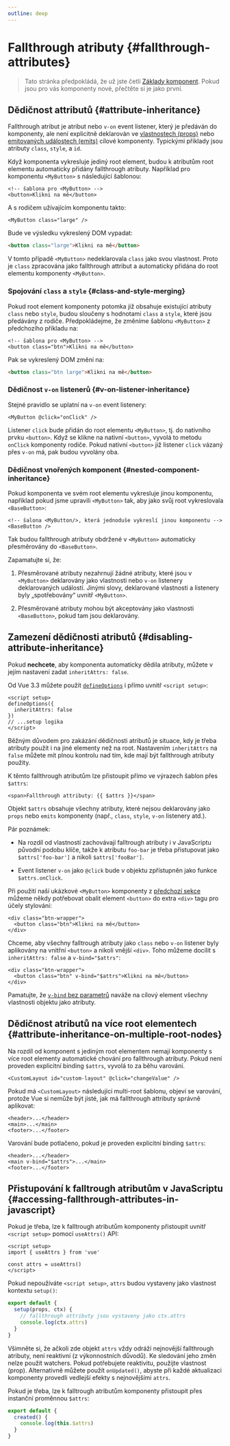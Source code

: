 ```yaml
---
outline: deep
---
```


# Fallthrough atributy {#fallthrough-attributes}

> Tato stránka předpokládá, že už jste četli [Základy komponent](/guide/essentials/component-basics). Pokud jsou pro vás komponenty nové, přečtěte si je jako první.

## Dědičnost attributů {#attribute-inheritance}

Fallthrough atribut je atribut nebo `v-on` event listener, který je předáván do komponenty, ale není explicitně deklarován ve [vlastnostech (props)](./props) nebo [emitovaných událostech (emits)](./events#declaring-emitted-events) cílové komponenty. Typickými příklady jsou atributy `class`, `style`, a `id`.

Když komponenta vykresluje jediný root element, budou k atributům root elementu automaticky přidány fallthrough atributy. Například pro komponentu `<MyButton>` s&nbsp;následující šablonou:

```vue-html
<!-- šablona pro <MyButton> -->
<button>Klikni na mě</button>
```

A s rodičem užívajícím komponentu takto:

```vue-html
<MyButton class="large" />
```

Bude ve výsledku vykreslený DOM vypadat:

```html
<button class="large">Klikni na mě</button>
```

V tomto případě `<MyButton>` nedeklarovala `class` jako svou vlastnost. Proto je `class` zpracována jako fallthrough attribut a automaticky přidána do root elementu komponenty `<MyButton>`.

### Spojování `class` a `style` {#class-and-style-merging}

Pokud root element komponenty potomka již obsahuje existující atributy `class` nebo `style`, budou sloučeny s hodnotami `class` a `style`, které jsou předávány z rodiče. Předpokládejme, že změníme šablonu `<MyButton>` z předchozího příkladu na:

```vue-html
<!-- šablona pro <MyButton> -->
<button class="btn">Klikni na mě</button>
```

Pak se vykreslený DOM změní na:

```html
<button class="btn large">Klikni na mě</button>
```

### Dědičnost `v-on` listenerů {#v-on-listener-inheritance}

Stejné pravidlo se uplatní na `v-on` event listenery:

```vue-html
<MyButton @click="onClick" />
```

Listener `click` bude přidán do root elementu `<MyButton>`, tj. do nativního prvku `<button>`. Když se klikne na nativní `<button>`, vyvolá to metodu `onClick` komponenty rodiče. Pokud nativní `<button>` již listener `click` vázaný přes `v-on` má, pak budou vyvolány oba.

### Dědičnost vnořených komponent {#nested-component-inheritance}

Pokud komponenta ve svém root elementu vykresluje jinou komponentu, například pokud jsme upravili `<MyButton>` tak, aby jako svůj root vykreslovala `<BaseButton>`:

```vue-html
<!-- šalona <MyButton/>, která jednoduše vykreslí jinou komponentu -->
<BaseButton />
```

Tak budou fallthrough atributy obdržené v `<MyButton>` automaticky přesměrovány do `<BaseButton>`.

Zapamatujte si, že:

1. Přesměrované atributy nezahrnují žádné atributy, které jsou v `<MyButton>` deklarovány jako vlastnosti nebo `v-on` listenery deklarovaných událostí. Jinými slovy, deklarované vlastnosti a listenery byly „spotřebovány“ uvnitř `<MyButton>`.

2. Přesměrované atributy mohou být akceptovány jako vlastnosti `<BaseButton>`, pokud tam jsou deklarovány.

## Zamezení dědičnosti atributů {#disabling-attribute-inheritance}

Pokud **nechcete**, aby komponenta automaticky dědila atributy, můžete v jejím nastavení zadat `inheritAttrs: false`.

<div class="composition-api">

 Od Vue 3.3 můžete použít [`defineOptions`](/api/sfc-script-setup#defineoptions) i přímo uvnitř `<script setup>`:

```vue
<script setup>
defineOptions({
  inheritAttrs: false
})
// ...setup logika
</script>
```

</div>

Běžným důvodem pro zakázání dědičnosti atributů je situace, kdy je třeba atributy použít i na jiné elementy než na root. Nastavením `inheritAttrs` na `false` můžete mít plnou kontrolu nad tím, kde mají být fallthrough atributy použity.

K těmto fallthrough atributům lze přistoupit přímo ve výrazech šablon přes `$attrs`:

```vue-html
<span>Fallthrough attributy: {{ $attrs }}</span>
```

Objekt `$attrs` obsahuje všechny atributy, které nejsou deklarovány jako `props` nebo `emits` komponenty (např., `class`, `style`, `v-on` listenery atd.).

Pár poznámek:

- Na rozdíl od vlastností zachovávají falltrough atributy i v JavaScriptu původní podobu klíče, takže k atributu `foo-bar` je třeba přistupovat jako `$attrs['foo-bar']` a nikoli `$attrs['fooBar']`.

- Event listener `v-on` jako `@click` bude v objektu zpřístupněn jako funkce `$attrs.onClick`.

Při použití naší ukázkové `<MyButton>` komponenty z [předchozí sekce](#attribute-inheritance) můžeme někdy potřebovat obalit element `<button>` do extra `<div>` tagu pro účely stylování:

```vue-html
<div class="btn-wrapper">
  <button class="btn">Klikni na mě</button>
</div>
```

Chceme, aby všechny falltrough atributy jako `class` nebo `v-on` listener byly aplikovány na vnitřní `<button>` a nikoli vnější `<div>`. Toho můžeme docílit s `inheritAttrs: false` a&nbsp;`v-bind="$attrs"`:

```vue-html{2}
<div class="btn-wrapper">
  <button class="btn" v-bind="$attrs">Klikni na mě</button>
</div>
```

Pamatujte, že [`v-bind` bez parametrů](/guide/essentials/template-syntax#dynamically-binding-multiple-attributes) naváže na cílový element všechny vlastnosti objektu jako atributy.

## Dědičnost atributů na více root elementech {#attribute-inheritance-on-multiple-root-nodes}

Na rozdíl od komponent s jediným root elementem nemají komponenty s více root elementy automatické chování pro fallthrough atributy. Pokud není proveden explicitní binding `$attrs`, vyvolá to za běhu varování.

```vue-html
<CustomLayout id="custom-layout" @click="changeValue" />
```

Pokud má `<CustomLayout>` následující multi-root šablonu, objeví se varování, protože Vue si nemůže být jisté, jak má fallthrough attributy správně aplikovat:

```vue-html
<header>...</header>
<main>...</main>
<footer>...</footer>
```

Varování bude potlačeno, pokud je proveden explicitní binding `$attrs`:

```vue-html{2}
<header>...</header>
<main v-bind="$attrs">...</main>
<footer>...</footer>
```

## Přistupování k falltrough atributům v JavaScriptu {#accessing-fallthrough-attributes-in-javascript}

<div class="composition-api">

Pokud je třeba, lze k falltrough atributům komponenty přistoupit uvnitř `<script setup>` pomocí `useAttrs()` API:

```vue
<script setup>
import { useAttrs } from 'vue'

const attrs = useAttrs()
</script>
```

Pokud nepoužíváte `<script setup>`, `attrs` budou vystaveny jako vlastnost kontextu `setup()`:

```js
export default {
  setup(props, ctx) {
    // fallthrough attributy jsou vystaveny jako ctx.attrs
    console.log(ctx.attrs)
  }
}
```

Všimněte si, že ačkoli zde objekt `attrs` vždy odráží nejnovější fallthrough atributy, není reaktivní (z výkonnostních důvodů). Ke sledování jeho změn nelze použít watchers. Pokud potřebujete reaktivitu, použijte vlastnost (prop). Alternativně můžete použít `onUpdated()`, abyste při každé aktualizaci komponenty provedli vedlejší efekty s&nbsp;nejnovějšími `attrs`.

</div>

<div class="options-api">

Pokud je třeba, lze k falltrough atributům komponenty přistoupit přes instanční proměnnou `$attrs`:

```js
export default {
  created() {
    console.log(this.$attrs)
  }
}
```

</div>
